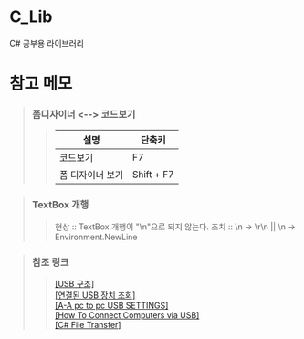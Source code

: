 # C_Lib
C# 공부용 라이브러리

# 참고 메모
> ### 폼디자이너 <--> 코드보기
>> 설명 | 단축키 
>> ---- | ---- 
>> 코드보기 | F7
>> 폼 디자이너 보기 | Shift + F7
   
> ### TextBox 개행
>> 현상 :: TextBox 개행이 "\n"으로 되지 않는다.
>> 조치 :: \n -> \r\n || \n -> Environment.NewLine

> ### 참조 링크
>> [[USB 구조]](https://ndb796.tistory.com/393)   
>> [[연결된 USB 장치 조회]](https://stackoverflow.com/questions/3331043/get-list-of-connected-usb-devices)    
>> [[A-A pc to pc USB SETTINGS]](https://www.youtube.com/watch?v=Xq3FR7YpNV4&list=PLX1IzRplz0TGm-m4YZoeTcpWVfB7CTMBY&index=2&ab_channel=eHowTech)    
>> [[How To Connect Computers via USB]](https://ccm.net/faq/342-how-to-connect-computers-via-usb)    
>> [[C# File Transfer]](https://www.c-sharpcorner.com/uploadfile/0a7dc8/file-transfer-program-using-C-Sharp-net-windows-application/)    
